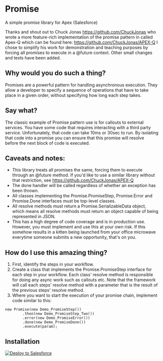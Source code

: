 # Promise

A simple promise library for Apex (Salesforce)

Thanks and shout out to Chuck Jonas https://github.com/ChuckJonas
who wrote a more feature-rich implementation of the promise pattern in called Apex-Q which can be found here: https://github.com/ChuckJonas/APEX-Q I chose to simplify his work for demonstration and teaching purposes by forcing all promises to execute in a @future context. Other small changes and tests have been added.

## Why would you do such a thing?

Promises are a powerful pattern for handling asynchronous execution. They allow a developer to specify a sequence of operations that have to take place in a given order, without specifying how long each step takes.

## Say what?
The classic example of Promise pattern use is for callouts to external services. You have some code that requires interacting with a third party service.
Unfortunately, that code can take 10ms or 30sec to run. By isolating that code into a promise you can ensure that this promise will resolve before the next block of code is executed.

## Caveats and notes:
* This library treats all promises the same, forcing them to execute through an @future method. If you'd like to use a similar library without that restriction, see https://github.com/ChuckJonas/APEX-Q
* The done handler will be called regardless of whether an exception has been thrown.
* All classes implementing the Promise.PromiseStep, Promise.Error and Promise.Done interfaces must be top-level classes.
* All resolve methods must return a Promise.SerializableData object, which means all resolve methods must return an object capable of being represented in JSON.
* This has a high degree of code coverage and is in production use. However, you must implement and use this at your own risk. If this somehow results in a kitten being launched from your office microwave everytime someone submits a new opportunity, that's on you.

## How do I use this amazing thing?
1. First, identify the steps in your workflow.
2. Create a class that implements the Promise.PromiseStep interface for each step in your workflow. Each class' resolve method is responsible for doing any async work such as callouts etc. Note that the framework will call each steps' resolve method with a parameter that is the result of the previous steps' resolve method.
3. Where you want to start the execution of your promise chain, implement code similar to this:

```apex
new Promise(new Demo_PromiseStep())
        .then(new Demo_PromiseStep_Two())
        .error(new Demo_PromiseError())
        .done(new Demo_PromiseDone())
        .execute(param);
```

## Installation
<a href="https://githubsfdeploy.herokuapp.com?owner=codefriar&repo=promise">
  <img alt="Deploy to Salesforce"
       src="https://raw.githubusercontent.com/afawcett/githubsfdeploy/master/deploy.png">
</a>

